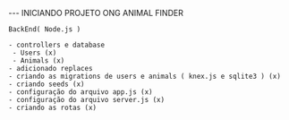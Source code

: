 --- INICIANDO PROJETO ONG ANIMAL FINDER

    BackEnd( Node.js )

    - controllers e database
     - Users (x)
     - Animals (x)
    - adicionado replaces
    - criando as migrations de users e animals ( knex.js e sqlite3 ) (x)
    - criando seeds (x)
    - configuração do arquivo app.js (x)
    - configuração do arquivo server.js (x)
    - criando as rotas (x)


